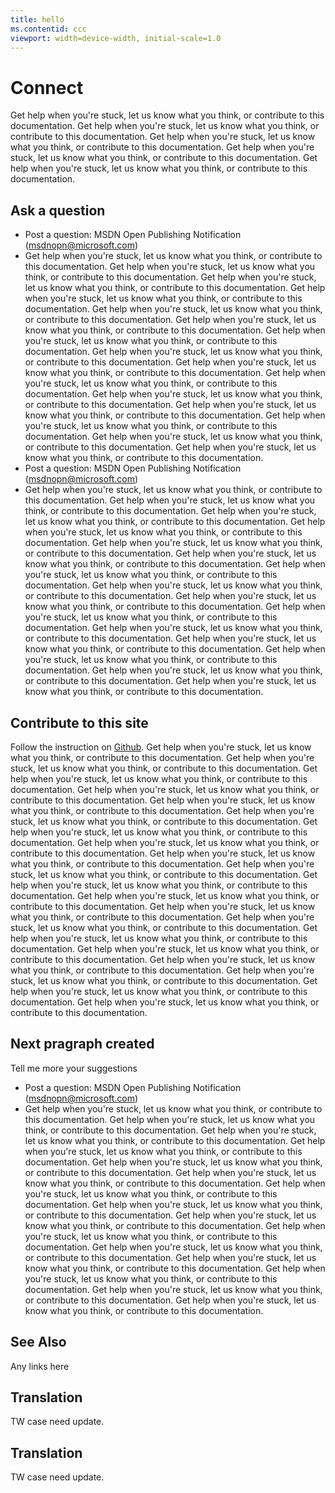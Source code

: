 ```yaml
---
title: hello
ms.contentid: ccc
viewport: width=device-width, initial-scale=1.0
---
```


# Connect #

Get help when you're stuck, let us know what you think, or contribute to this documentation. 
Get help when you're stuck, let us know what you think, or contribute to this documentation. 
Get help when you're stuck, let us know what you think, or contribute to this documentation. 
Get help when you're stuck, let us know what you think, or contribute to this documentation. 
Get help when you're stuck, let us know what you think, or contribute to this documentation. 

## Ask a question ##
- Post a question: MSDN Open Publishing Notification (msdnopn@microsoft.com) 
- Get help when you're stuck, let us know what you think, or contribute to this documentation. 
Get help when you're stuck, let us know what you think, or contribute to this documentation. 
Get help when you're stuck, let us know what you think, or contribute to this documentation. 
Get help when you're stuck, let us know what you think, or contribute to this documentation. 
Get help when you're stuck, let us know what you think, or contribute to this documentation. 
Get help when you're stuck, let us know what you think, or contribute to this documentation. 
Get help when you're stuck, let us know what you think, or contribute to this documentation. 
Get help when you're stuck, let us know what you think, or contribute to this documentation. 
Get help when you're stuck, let us know what you think, or contribute to this documentation. 
Get help when you're stuck, let us know what you think, or contribute to this documentation. 
Get help when you're stuck, let us know what you think, or contribute to this documentation. 
Get help when you're stuck, let us know what you think, or contribute to this documentation. 
Get help when you're stuck, let us know what you think, or contribute to this documentation. 
Get help when you're stuck, let us know what you think, or contribute to this documentation. 
Get help when you're stuck, let us know what you think, or contribute to this documentation. 
- Post a question: MSDN Open Publishing Notification (msdnopn@microsoft.com) 
- Get help when you're stuck, let us know what you think, or contribute to this documentation. 
Get help when you're stuck, let us know what you think, or contribute to this documentation. 
Get help when you're stuck, let us know what you think, or contribute to this documentation. 
Get help when you're stuck, let us know what you think, or contribute to this documentation. 
Get help when you're stuck, let us know what you think, or contribute to this documentation. 
Get help when you're stuck, let us know what you think, or contribute to this documentation. 
Get help when you're stuck, let us know what you think, or contribute to this documentation. 
Get help when you're stuck, let us know what you think, or contribute to this documentation. 
Get help when you're stuck, let us know what you think, or contribute to this documentation. 
Get help when you're stuck, let us know what you think, or contribute to this documentation. 
Get help when you're stuck, let us know what you think, or contribute to this documentation. 
Get help when you're stuck, let us know what you think, or contribute to this documentation. 
Get help when you're stuck, let us know what you think, or contribute to this documentation. 
Get help when you're stuck, let us know what you think, or contribute to this documentation. 
Get help when you're stuck, let us know what you think, or contribute to this documentation. 

## Contribute to this site ##

Follow the instruction on [Github](https://github.com/openpublish/docs).
Get help when you're stuck, let us know what you think, or contribute to this documentation. 
Get help when you're stuck, let us know what you think, or contribute to this documentation. 
Get help when you're stuck, let us know what you think, or contribute to this documentation. 
Get help when you're stuck, let us know what you think, or contribute to this documentation. 
Get help when you're stuck, let us know what you think, or contribute to this documentation. 
Get help when you're stuck, let us know what you think, or contribute to this documentation. 
Get help when you're stuck, let us know what you think, or contribute to this documentation. 
Get help when you're stuck, let us know what you think, or contribute to this documentation. 
Get help when you're stuck, let us know what you think, or contribute to this documentation. 
Get help when you're stuck, let us know what you think, or contribute to this documentation. 
Get help when you're stuck, let us know what you think, or contribute to this documentation. 
Get help when you're stuck, let us know what you think, or contribute to this documentation. 
Get help when you're stuck, let us know what you think, or contribute to this documentation. 
Get help when you're stuck, let us know what you think, or contribute to this documentation. 
Get help when you're stuck, let us know what you think, or contribute to this documentation. 
Get help when you're stuck, let us know what you think, or contribute to this documentation. 
Get help when you're stuck, let us know what you think, or contribute to this documentation. 
Get help when you're stuck, let us know what you think, or contribute to this documentation. 
Get help when you're stuck, let us know what you think, or contribute to this documentation. 
Get help when you're stuck, let us know what you think, or contribute to this documentation. 

## Next pragraph created ##
Tell me more your suggestions
- Post a question: MSDN Open Publishing Notification (msdnopn@microsoft.com) 
- Get help when you're stuck, let us know what you think, or contribute to this documentation. 
Get help when you're stuck, let us know what you think, or contribute to this documentation. 
Get help when you're stuck, let us know what you think, or contribute to this documentation. 
Get help when you're stuck, let us know what you think, or contribute to this documentation. 
Get help when you're stuck, let us know what you think, or contribute to this documentation. 
Get help when you're stuck, let us know what you think, or contribute to this documentation. 
Get help when you're stuck, let us know what you think, or contribute to this documentation. 
Get help when you're stuck, let us know what you think, or contribute to this documentation. 
Get help when you're stuck, let us know what you think, or contribute to this documentation. 
Get help when you're stuck, let us know what you think, or contribute to this documentation. 
Get help when you're stuck, let us know what you think, or contribute to this documentation. 
Get help when you're stuck, let us know what you think, or contribute to this documentation. 
Get help when you're stuck, let us know what you think, or contribute to this documentation. 
Get help when you're stuck, let us know what you think, or contribute to this documentation. 
Get help when you're stuck, let us know what you think, or contribute to this documentation. 

## See Also

Any links here

## Translation 

TW case need update.


## Translation 

TW case need update.
